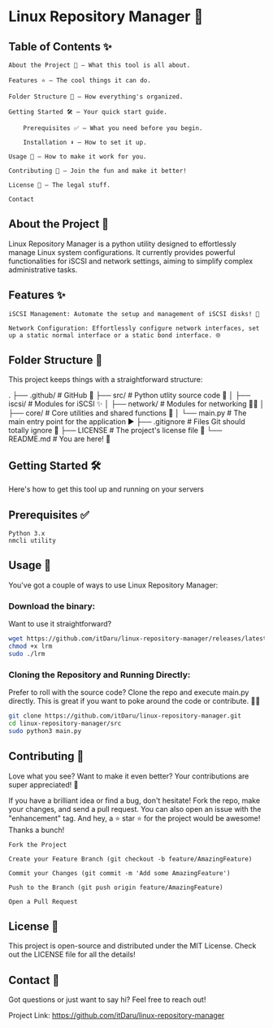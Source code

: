# Linux Repository Manager 🐧

## Table of Contents ✨

    About the Project 🚀 – What this tool is all about.

    Features ⭐ – The cool things it can do.

    Folder Structure 📂 – How everything's organized.

    Getting Started 🛠️ – Your quick start guide.

        Prerequisites ✅ – What you need before you begin.

        Installation ⬇️ – How to set it up.

    Usage 🚀 – How to make it work for you.

    Contributing 🤝 – Join the fun and make it better!

    License 📜 – The legal stuff.

    Contact

## About the Project 🚀

Linux Repository Manager is a python utility designed to effortlessly manage Linux system configurations. It currently provides powerful functionalities for iSCSI and network settings, aiming to simplify complex administrative tasks.

## Features ✨

    iSCSI Management: Automate the setup and management of iSCSI disks! 🎯

    Network Configuration: Effortlessly configure network interfaces, set up a static normal interface or a static bond interface. 🌐

## Folder Structure 📂

This project keeps things with a straightforward structure:

.
├── .github/              # GitHub 🤖
├── src/                  # Python utlity source code 🐍
│   ├── iscsi/            # Modules for iSCSI ✨
│   ├── network/          # Modules for networking 🧙‍♂️
│   ├── core/             # Core utilities and shared functions 🧠
│   └── main.py           # The main entry point for the application ▶️
├── .gitignore            # Files Git should totally ignore 🤫
├── LICENSE               # The project's license file 📜
└── README.md             # You are here! 👋

## Getting Started 🛠️

Here's how to get this tool up and running on your servers

## Prerequisites ✅

    Python 3.x
	nmcli utility

## Usage 🚀

You've got a couple of ways to use Linux Repository Manager:

### Download the binary:
Want to use it straightforward?

```bash
wget https://github.com/itDaru/linux-repository-manager/releases/latest/download/lrm
chmod +x lrm
sudo ./lrm
```

### Cloning the Repository and Running Directly:
Prefer to roll with the source code?
Clone the repo and execute main.py directly.
This is great if you want to poke around the code or contribute. 🧑‍💻

```bash
git clone https://github.com/itDaru/linux-repository-manager.git
cd linux-repository-manager/src
sudo python3 main.py
```

## Contributing 🤝

Love what you see? Want to make it even better? Your contributions are super appreciated! 🙌

If you have a brilliant idea or find a bug, don't hesitate! Fork the repo, make your changes, and send a pull request. You can also open an issue with the "enhancement" tag. And hey, a ⭐ star ⭐ for the project would be awesome! Thanks a bunch!

    Fork the Project

    Create your Feature Branch (git checkout -b feature/AmazingFeature)

    Commit your Changes (git commit -m 'Add some AmazingFeature')

    Push to the Branch (git push origin feature/AmazingFeature)

    Open a Pull Request

## License 📜

This project is open-source and distributed under the MIT License. Check out the LICENSE file for all the details!

## Contact 📧

Got questions or just want to say hi? Feel free to reach out!

Project Link: https://github.com/itDaru/linux-repository-manager

